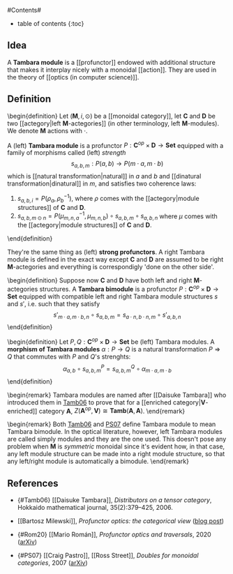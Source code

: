 #Contents#
* table of contents
{:toc}


## Idea

A **Tambara module** is a [[profunctor]] endowed with additional structure that makes it interplay nicely with a monoidal [[action]]. They are used in the theory of [[optics (in computer science)]].


## Definition
\begin{definition}
Let $(\mathbf M, i, \odot)$ be a [[monoidal category]], let $\mathbf C$ and $\mathbf D$ be two [[actegory|left $\mathbf M$-actegories]] (in other terminology, left $\mathbf M$-modules). We denote $\mathbf M$ actions with $\cdot$.

A (left) **Tambara module** is a profunctor $P : \mathbf C^{op} \times \mathbf D \to \mathbf{Set}$ equipped with a family of morphisms called (left) *strength*
$$
   s_{a,b,m} : P(a,b) \longrightarrow P(m \cdot a, m \cdot b)
$$
which is [[natural transformation|natural]] in $a$ and $b$ and [[dinatural transformation|dinatural]] in $m$, and satisfies two coherence laws:

1. $s_{a,b,i} = P(\rho_a, \rho_b^{-1})$, where $\rho$ comes with the [[actegory|module structures]] of $\mathbf C$ and $\mathbf D$.
2. $s_{a,b,m \odot n} = P(\mu^{-1}_{m,n,a}, \mu_{m,n,b}) \circ s_{a,b,m} \circ s_{a,b,n}$ where $\mu$ comes with the [[actegory|module structures]] of $\mathbf C$ and $\mathbf D$.

\end{definition}

They're the same thing as (left) **strong profunctors**. A right Tambara module is defined in the exact way except $\mathbf C$ and $\mathbf D$ are assumed to be right $\mathbf M$-actegories and everything is correspondigly 'done on the other side'.

\begin{definition}
  Suppose now $\mathbf C$ and $\mathbf D$ have both left and right $\mathbf M$-actegories structures.
  A **Tambara bimodule** is a profunctor $P : \mathbf C^{op} \times \mathbf D \to \mathbf{Set}$ equipped with compatible left and right Tambara module structures $s$ and $s'$, i.e. such that they satisfy
  $$
    s'_{m \cdot a, m \cdot b, n} \circ s_{a,b,m} = s_{a \cdot n, b \cdot n, m} \circ s'_{a,b,n}
  $$
\end{definition}

\begin{definition}
  Let $P, Q: \mathbf C^{op} \times \mathbf D \to \mathbf{Set}$ be (left) Tambara modules.
  A **morphism of Tambara modules** $\alpha : P \to Q$ is a natural transformation $P \Rightarrow Q$ that commutes with $P$ and $Q$'s strenghts:
$$
\alpha_{a,b} \circ s^P_{a,b,m} = s^Q_{a,b,m} \circ \alpha_{m \cdot a,m \cdot b}
$$
\end{definition}

\begin{remark}
  Tambara modules are named after [[Daisuke Tambara]] who introduced them in [Tamb06](#Tamb06) to prove that for a [[enriched category|$\mathbf V$-enriched]] category $\mathbf A$, $Z(\mathbf A^{op}, \mathbf V) \cong \mathbf{Tamb}(\mathbf A, \mathbf A)$.
\end{remark}

\begin{remark}
  Both [Tamb06](#Tamb06) and [PS07](#PS07) define Tambara module to mean Tambara bimodule. In the optical literature, however, left Tambara modules are called simply modules and they are the one used. This doesn't pose any problem when $\mathbf M$ is *symmetric* monoidal since it's evident how, in that case, any left module structure can be made into a right module structure, so that any left/right module is automatically a bimodule.
\end{remark}

## References

* {#Tamb06} [[Daisuke Tambara]], _Distributors on a tensor category_, Hokkaido mathematical journal, 35(2):379–425, 2006.

* [[Bartosz Milewski]], _Profunctor optics: the categorical view_ ([blog post](https://bartoszmilewski.com/2017/07/07/profunctor-optics-the-categorical-view/))

* {#Rom20} [[Mario Román]], _Profunctor optics and traversals_, 2020 ([arXiv](https://arxiv.org/abs/2001.08045))

* {#PS07} [[Craig Pastro]], [[Ross Street]], _Doubles for monoidal categories_, 2007 ([arXiv](https://arxiv.org/abs/0711.1859))

